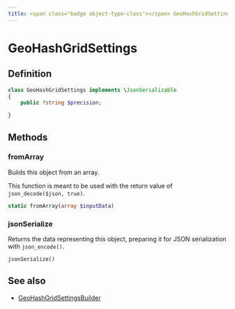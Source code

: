 ```yaml
---
title: <span class="badge object-type-class"></span> GeoHashGridSettings
---
```

# <span class="badge object-type-class"></span> GeoHashGridSettings

## Definition

```php
class GeoHashGridSettings implements \JsonSerializable
{
    public ?string $precision;

}
```
## Methods

### <span class="badge object-method"></span> fromArray

Builds this object from an array.

This function is meant to be used with the return value of `json_decode($json, true)`.

```php
static fromArray(array $inputData)
```

### <span class="badge object-method"></span> jsonSerialize

Returns the data representing this object, preparing it for JSON serialization with `json_encode()`.

```php
jsonSerialize()
```

## See also

 * <span class="badge builder"></span> [GeoHashGridSettingsBuilder](./builder-GeoHashGridSettingsBuilder.md)
